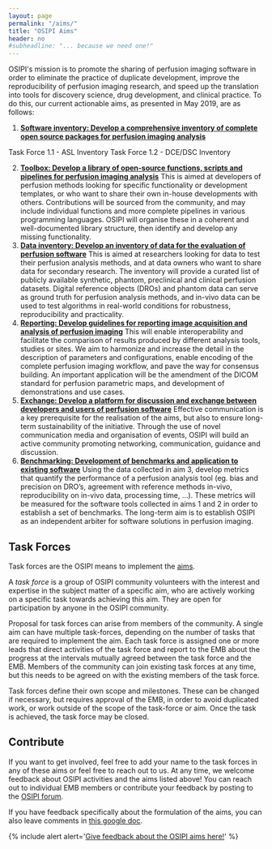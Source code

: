 ```yaml
---
layout: page
permalink: "/aims/"
title: "OSIPI Aims"
header: no
#subheadline: "... because we need one!"
---
```


OSIPI's mission is to promote the sharing of perfusion imaging software in order to eliminate the practice of duplicate development, improve the reproducibility of perfusion imaging research, and speed up the translation into tools for discovery science, drug development, and clinical practice. To do this, our current actionable aims, as presented in May 2019, are as follows:

1. [**Software inventory: Develop a comprehensive inventory of complete open source packages for perfusion imaging analysis**](/aims/software-inventory/) 

Task Force 1.1 - ASL Inventory
Task Force 1.2 - DCE/DSC Inventory

2. [**Toolbox: Develop a library of open-source functions, scripts and pipelines for perfusion imaging analysis**](/aims/toolbox/) This is aimed at developers of perfusion methods looking for specific functionality or development templates, or who want to share their own in-house developments with others. Contributions will be sourced from the community, and may include individual functions and more complete pipelines in various programming languages. OSIPI will organise these in a coherent and well-documented library structure, then identify and develop any missing functionality.
3. [**Data inventory: Develop an inventory of data for the evaluation of perfusion software**](/aims/data-inventory/) This is aimed at researchers looking for data to test their perfusion analysis methods, and at data owners who want to share data for secondary research. The inventory will provide a curated list of publicly available synthetic, phantom, preclinical and clinical perfusion datasets. Digital reference objects (DROs) and phantom data can serve as ground truth for perfusion analysis methods, and in-vivo data can be used to test algorithms in real-world conditions for robustness, reproducibility and practicality.
4. [**Reporting: Develop guidelines for reporting image acquisition and analysis of perfusion imaging**](/aims/reporting-guidelines/) This will enable interoperability and facilitate the comparison of results produced by different analysis tools, studies or sites. We aim to harmonize and increase the detail in the description of parameters and configurations, enable encoding of the complete perfusion imaging workflow, and pave the way for consensus building. An important application will be the amendment of the DICOM standard for perfusion parametric maps, and development of demonstrations and use cases.
5. [**Exchange: Develop a platform for discussion and exchange between developers and users of perfusion software**](/aims/exchange/) Effective communication is a key prerequisite for the realisation of the aims, but also to ensure long-term sustainability of the initiative. Through the use of novel communication media and organisation of events, OSIPI will build an active community promoting networking, communication, guidance and discussion.
6. [**Benchmarking: Development of benchmarks and application to existing software**](/aims/benchmarking/) Using the data collected in aim 3, develop metrics that quantify the performance of a perfusion analysis tool (eg. bias and precision on DRO’s, agreement with reference methods in-vivo, reproducibility on in-vivo data, processing time, …). These metrics will be measured for the software tools collected in aims 1 and 2 in order to establish a set of benchmarks. The long-term aim is to establish OSIPI as an independent arbiter for software solutions in perfusion imaging.

Task Forces
--------------------
Task forces are the OSIPI means to implement the [aims](/aims/).

A *task force* is a group of OSIPI community volunteers with the interest and expertise in the subject matter of a specific aim, who are actively working on a specific task towards achieving this aim. They are open for participation by anyone in the OSIPI community. 

Proposal for task forces can arise from members of the community. A single aim can have multiple task-forces, depending on the number of tasks that are required to implement the aim. Each task force is assigned one or more leads that direct activities of the task force and report to the EMB about the progress at the intervals mutually agreed between the task force and the EMB. Members of the community can join existing task forces at any time, but this needs to be agreed on with the existing members of the task force.

Task forces define their own scope and milestones. These can be changed if necessary, but requires approval of the EMB, in order to avoid duplicated work, or work outside of the scope of the task-force or aim.
Once the task is achieved, the task force may be closed. 


Contribute
--------------------
If you want to get involved, feel free to add your name to the task forces in any of these aims or feel free to reach out to us. At any time, we welcome feedback about OSIPI activities and the aims listed above! You can reach out to individual EMB members or contribute your feedback by posting to the [OSIPI forum](https://groups.google.com/forum/#!forum/open-source-initiative-for-perfusion-imaging).

If you have feedback specifically about the formulation of the aims, you can also leave comments in [this google doc](https://docs.google.com/document/d/10OhbXTRGPuToYLy-cFof9TreX0DS_yhs_8wJeIw5SIU/edit).

{% include alert alert='<a href="https://docs.google.com/document/d/10OhbXTRGPuToYLy-cFof9TreX0DS_yhs_8wJeIw5SIU/edit">Give feedback about the OSIPI aims here!</a>' %}
